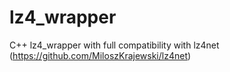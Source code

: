 # lz4_wrapper
C++ lz4_wrapper with full  compatibility with lz4net (https://github.com/MiloszKrajewski/lz4net)

